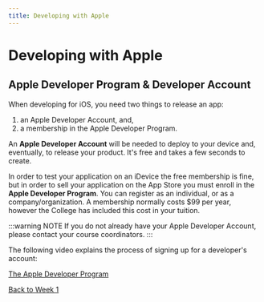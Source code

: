 ```yaml
---
title: Developing with Apple
---
```


# Developing with Apple

## Apple Developer Program & Developer Account

When developing for iOS, you need two things to release an app:

1. an Apple Developer Account, and,
2. a membership in the Apple Developer Program.

An **Apple Developer Account** will be needed to deploy to your device and, eventually, to release your product. It's free and takes a few seconds to create.

In order to test your application on an iDevice the free membership is fine, but in order to sell your application on the App Store you must enroll in the **Apple Developer Program**. You can register as an individual, or as a company/organization.  A membership normally costs $99 per year, however the College has included this cost in your tuition.

:::warning NOTE
If you do not already have your Apple Developer Account, please contact your course coordinators.
:::

The following video explains the process of signing up for a developer's account:

<!-- [The iOS Developer Program](https://www.lynda.com/Swift-tutorials/iOS-Developer-Program/466181/483033-4.html) -->
[The Apple Developer Program](https://developer.apple.com)

[Back to Week 1](./index.md#during-class)
